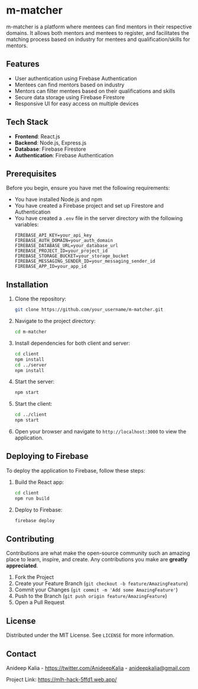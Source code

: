 # m-matcher

m-matcher is a platform where mentees can find mentors in their respective domains. It allows both mentors and mentees to register, and facilitates the matching process based on industry for mentees and qualification/skills for mentors.

## Features

- User authentication using Firebase Authentication
- Mentees can find mentors based on industry
- Mentors can filter mentees based on their qualifications and skills
- Secure data storage using Firebase Firestore
- Responsive UI for easy access on multiple devices

## Tech Stack

- **Frontend**: React.js
- **Backend**: Node.js, Express.js
- **Database**: Firebase Firestore
- **Authentication**: Firebase Authentication

## Prerequisites

Before you begin, ensure you have met the following requirements:

- You have installed Node.js and npm
- You have created a Firebase project and set up Firestore and Authentication
- You have created a `.env` file in the server directory with the following variables:
  ```
  FIREBASE_API_KEY=your_api_key
  FIREBASE_AUTH_DOMAIN=your_auth_domain
  FIREBASE_DATABASE_URL=your_database_url
  FIREBASE_PROJECT_ID=your_project_id
  FIREBASE_STORAGE_BUCKET=your_storage_bucket
  FIREBASE_MESSAGING_SENDER_ID=your_messaging_sender_id
  FIREBASE_APP_ID=your_app_id
  ```

## Installation

1. Clone the repository:

   ```bash
   git clone https://github.com/your_username/m-matcher.git
   ```

2. Navigate to the project directory:

   ```bash
   cd m-matcher
   ```

3. Install dependencies for both client and server:

   ```bash
   cd client
   npm install
   cd ../server
   npm install
   ```

4. Start the server:

   ```bash
   npm start
   ```

5. Start the client:

   ```bash
   cd ../client
   npm start
   ```

6. Open your browser and navigate to `http://localhost:3000` to view the application.

## Deploying to Firebase

To deploy the application to Firebase, follow these steps:

1. Build the React app:

   ```bash
   cd client
   npm run build
   ```

2. Deploy to Firebase:

   ```bash
   firebase deploy
   ```

## Contributing

Contributions are what make the open-source community such an amazing place to learn, inspire, and create. Any contributions you make are **greatly appreciated**.

1. Fork the Project
2. Create your Feature Branch (`git checkout -b feature/AmazingFeature`)
3. Commit your Changes (`git commit -m 'Add some AmazingFeature'`)
4. Push to the Branch (`git push origin feature/AmazingFeature`)
5. Open a Pull Request

## License

Distributed under the MIT License. See `LICENSE` for more information.

## Contact

Anideep Kalia - https://twitter.com/AnideepKalia - anideepkalia@gmail.com

Project Link: https://mlh-hack-5ffd1.web.app/
